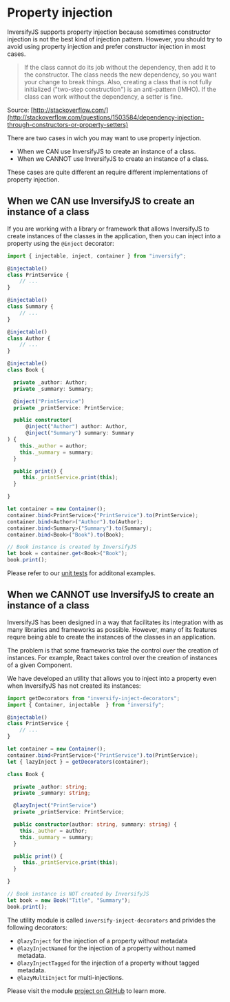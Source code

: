 # Property injection
InversifyJS supports property injection because sometimes constructor injection is not the best kind of injection pattern. However, you should try to avoid using property injection and prefer constructor injection in most cases.

> If the class cannot do its job without the dependency, then add it to the constructor. The class needs the new dependency, so you want your change to break things. Also, creating a class that is not fully initialized ("two-step construction") is an anti-pattern (IMHO). If the class can work without the dependency, a setter is fine.

Source: [http://stackoverflow.com/](http://stackoverflow.com/questions/1503584/dependency-injection-through-constructors-or-property-setters)

There are two cases in wich you may want to use property injection.

- When we CAN use InversifyJS to create an instance of a class.
- When we CANNOT use InversifyJS to create an instance of a class.

These cases are quite different an require different implementations of property injection.

## When we CAN use InversifyJS to create an instance of a class

If you are working with a library or framework that allows InversifyJS
to create instances of the classes in the application, then you can inject into
a property using the `@inject` decorator:

```ts
import { injectable, inject, container } from "inversify";

@injectable()
class PrintService {
    // ...
}

@injectable()
class Summary {
    // ...
}

@injectable()
class Author {
    // ...
}

@injectable()
class Book {

  private _author: Author;
  private _summary: Summary;

  @inject("PrintService")
  private _printService: PrintService;

  public constructor(
      @inject("Author") author: Author,
      @inject("Summary") summary: Summary
) {
    this._author = author;
    this._summary = summary;
  }

  public print() {
     this._printService.print(this);
  }

}

let container = new Container();
container.bind<PrintService>("PrintService").to(PrintService);
container.bind<Author>("Author").to(Author);
container.bind<Summary>("Summary").to(Summary);
container.bind<Book>("Book").to(Book);

// Book instance is created by InversifyJS
let book = container.get<Book>("Book");
book.print();
```

Please refer to our [unit tests](https://github.com/Inversify/InversifyJS/blob/master/wiki/property_injection.md) for additonal examples.

## When we CANNOT use InversifyJS to create an instance of a class
InversifyJS has been designed in a way that facilitates its integration with as many
libraries and frameworks as possible. However, many of its features requre being able to
create the instances of the classes in an application. 

The problem is that some frameworks take the control over the creation of instances. 
For example, React takes control over the creation of instances of a given Component.

We have developed an utility that allows you to inject into a property even when 
InversifyJS has not created its instances:

```ts
import getDecorators from "inversify-inject-decorators";
import { Container, injectable  } from "inversify";

@injectable()
class PrintService {
    // ...
}

let container = new Container();
container.bind<PrintService>("PrintService").to(PrintService);
let { lazyInject } = getDecorators(container);

class Book {

  private _author: string;
  private _summary: string;

  @lazyInject("PrintService")
  private _printService: PrintService;

  public constructor(author: string, summary: string) {
    this._author = author;
    this._summary = summary;
  }

  public print() {
     this._printService.print(this);
  }

}

// Book instance is NOT created by InversifyJS
let book = new Book("Title", "Summary");
book.print();
```

The utility module is called `inversify-inject-decorators`
and privides the following decorators:

- `@lazyInject` for the injection of a property without metadata
- `@lazyInjectNamed` for the injection of a property without named metadata.
- `@lazyInjectTagged` for the injection of a property without tagged metadata.
- `@lazyMultiInject` for multi-injections.

Please visit the module 
[project on GitHub](https://github.com/inversify/inversify-inject-decorators) 
to learn more.

